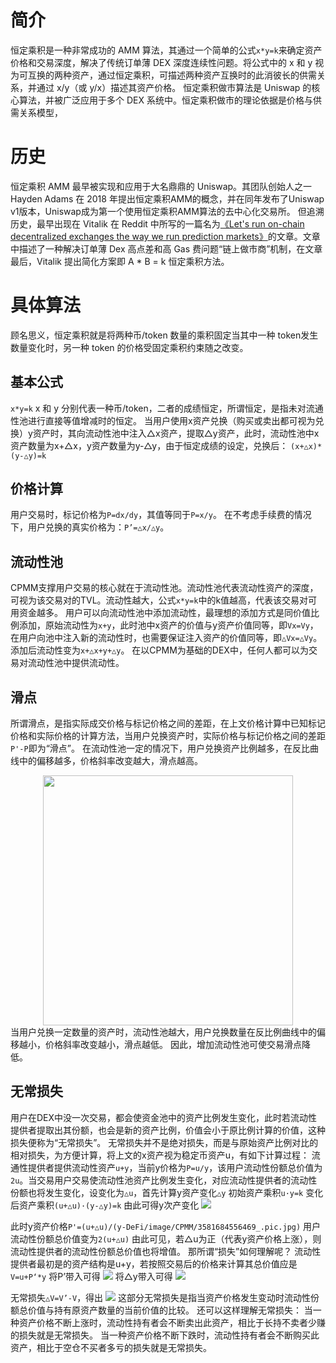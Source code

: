 # 简介
恒定乘积是一种非常成功的 AMM 算法，其通过一个简单的公式```x*y=k```来确定资产价格和交易深度，解决了传统订单薄 DEX 深度连续性问题。将公式中的 x 和 y 视为可互换的两种资产，通过恒定乘积，可描述两种资产互换时的此消彼长的供需关系，并通过 x/y（或 y/x）描述其资产价格。
恒定乘积做市算法是 Uniswap 的核心算法，并被广泛应用于多个 DEX 系统中。恒定乘积做市的理论依据是价格与供需关系模型，

# 历史
恒定乘积 AMM 最早被实现和应用于大名鼎鼎的 Uniswap。其团队创始人之一 Hayden Adams 在 2018 年提出恒定乘积AMM的概念，并在同年发布了Uniswap v1版本，Uniswap成为第一个使用恒定乘积AMM算法的去中心化交易所。
但追溯历史，最早出现在 Vitalik 在 Reddit 中所写的一篇名为[《Let's run on-chain decentralized exchanges the way we run prediction markets》](https://www.reddit.com/r/ethereum/comments/55m04x/lets_run_onchain_decentralized_exchanges_the_way/)的文章。文章中描述了一种解决订单薄 Dex 高点差和高 Gas 费问题“链上做市商”机制，在文章最后，Vitalik 提出简化方案即 A * B = k 恒定乘积方法。

# 具体算法
顾名思义，恒定乘积就是将两种币/token 数量的乘积固定当其中一种 token发生数量变化时，另一种 token 的价格受固定乘积约束随之改变。

## 基本公式
```x*y=k```
x 和 y 分别代表一种币/token，二者的成绩恒定，所谓恒定，是指未对流通性池进行直接等值增减时的恒定。
当用户使用x资产兑换（购买或卖出都可视为兑换）y资产时，其向流动性池中注入△x资产，提取△y资产，此时，流动性池中x资产数量为x+△x，y资产数量为y-△y，由于恒定成绩的设定，兑换后：
``(x+△x)*(y-△y)=k``

## 价格计算
用户交易时，标记价格为``P=dx/dy``，其值等同于``P=x/y``。
在不考虑手续费的情况下，用户兑换的真实价格为：``P’=△x/△y``。

## 流动性池
CPMM支撑用户交易的核心就在于流动性池。流动性池代表流动性资产的深度，可视为该交易对的TVL。流动性越大，公式``x*y=k``中的k值越高，代表该交易对可用资金越多。
用户可以向流动性池中添加流动性，最理想的添加方式是同价值比例添加，原始流动性为``x+y``，此时池中x资产的价值与y资产价值同等，即``Vx=Vy``，在用户向池中注入新的流动性时，也需要保证注入资产的价值同等，即``△Vx=△Vy``。添加后流动性变为``x+△x+y+△y``。
在以CPMM为基础的DEX中，任何人都可以为交易对流动性池中提供流动性。

## 滑点
所谓滑点，是指实际成交价格与标记价格之间的差距，在上文价格计算中已知标记价格和实际价格的计算方法，当用户兑换资产时，实际价格与标记价格之间的差距``P'-P``即为“滑点”。
在流动性池一定的情况下，用户兑换资产比例越多，在反比曲线中的偏移越多，价格斜率改变越大，滑点越高。
<div align="center">
<img src="./image/CPMM/3561684545037_.pic.jpg" width=400 />
</div>
当用户兑换一定数量的资产时，流动性池越大，用户兑换数量在反比例曲线中的偏移越小，价格斜率改变越小，滑点越低。
因此，增加流动性池可使交易滑点降低。

## 无常损失
用户在DEX中没一次交易，都会使资金池中的资产比例发生变化，此时若流动性提供者提取出其份额，也会是新的资产比例，价值会小于原比例计算的价值，这种损失便称为“无常损失”。
无常损失并不是绝对损失，而是与原始资产比例对比的相对损失，为方便计算，将上文的x资产视为稳定币资产u，有如下计算过程：
流通性提供者提供流动性资产``u+y``，当前y价格为``P=u/y``，该用户流动性份额总价值为``2u``。当交易用户交易使流动性池资产比例发生变化，对应流动性提供者的流动性份额也将发生变化，设变化为``△u``，首先计算y资产变化``△y``
初始资产乘积``u·y=k`` 
变化后资产乘积``(u+△u)·(y-△y)=k``
由此可得y次产变化
<img src="./image/CPMM/3571684553638_.pic.jpg" weith=200/>

此时y资产价格``P'=(u+△u)/(y-DeFi/image/CPMM/3581684556469_.pic.jpg)``
用户流动性份额总价值变为``2(u+△u)``
由此可见，若△u为正（代表y资产价格上涨），则流动性提供者的流动性份额总价值也将增值。
那所谓“损失”如何理解呢？
流动性提供者最初是的资产结构是u+y，若按照交易后的价格来计算其总价值应是
``V=u+P‘*y``
将P’带入可得
<img src="./image/CPMM/3581684556469_.pic.jpg" weith=200 />
将△y带入可得
<img src="./image/CPMM/3601684557012_.pic.jpg" weith=200 />

无常损失``△V=V’-V``，得出
<img src="./image/CPMM/3611684557329_.pic.jpg" weith=200 />
这部分无常损失是指当资产价格发生变动时流动性份额总价值与持有原资产数量的当前价值的比较。
还可以这样理解无常损失：
当一种资产价格不断上涨时，流动性持有者会不断卖出此资产，相比于长持不卖者少赚的损失就是无常损失。
当一种资产价格不断下跌时，流动性持有者会不断购买此资产，相比于空仓不买者多亏的损失就是无常损失。








